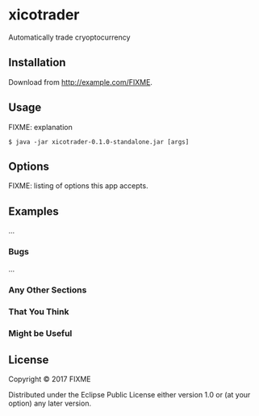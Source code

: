 # xicotrader

Automatically trade cryoptocurrency

## Installation

Download from http://example.com/FIXME.

## Usage

FIXME: explanation

    $ java -jar xicotrader-0.1.0-standalone.jar [args]

## Options

FIXME: listing of options this app accepts.

## Examples

...

### Bugs

...

### Any Other Sections
### That You Think
### Might be Useful

## License

Copyright © 2017 FIXME

Distributed under the Eclipse Public License either version 1.0 or (at
your option) any later version.
